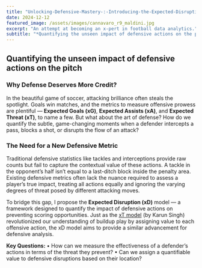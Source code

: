 ```yaml
---
title: "Unlocking-Defensive-Mastery-:-Introducing-the-Expected-Disruption-(xD)-Model-in-Soccer-Analytics"
date: 2024-12-12
featured_image: /assets/images/cannavaro_r9_maldini.jpg
excerpt: "An attempt at becoming an x-pert in football data analytics."
subtitle: "*Quantifying the unseen impact of defensive actions on the pitch*"
---
```


## Quantifying the unseen impact of defensive actions on the pitch

### **Why Defense Deserves More Credit?**

In the beautiful game of soccer, attacking brilliance often steals the spotlight. Goals win matches, and the metrics to measure offensive prowess are plentiful — **Expected Goals (xG)**, **Expected Assists (xA)**, and **Expected Threat (xT)**, to name a few. But what about the art of defense? How do we quantify the subtle, game-changing moments when a defender intercepts a pass, blocks a shot, or disrupts the flow of an attack?

### **The Need for a New Defensive Metric**

Traditional defensive statistics like tackles and interceptions provide raw counts but fail to capture the contextual value of these actions. A tackle in the opponent’s half isn’t equal to a last-ditch block inside the penalty area. Existing defensive metrics often lack the nuance required to assess a player’s true impact, treating all actions equally and ignoring the varying degrees of threat posed by different attacking moves.

To bridge this gap, I propose the **Expected Disruption (xD)** model — a framework designed to quantify the impact of defensive actions on preventing scoring opportunities. Just as the [xT model](https://karun.in/blog/expected-threat.html) (by Karun Singh) revolutionized our understanding of buildup play by assigning value to each offensive action, the xD model aims to provide a similar advancement for defensive analysis.

**Key Questions:**
•	How can we measure the effectiveness of a defender’s actions in terms of the threat they prevent?
•	Can we assign a quantifiable value to defensive disruptions based on their location?


